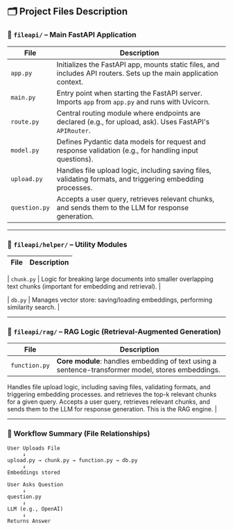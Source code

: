 ## 🗂️ Project Files Description

### 📁 `fileapi/` – Main FastAPI Application

| File | Description |
|------|-------------|
| `app.py` | Initializes the FastAPI app, mounts static files, and includes API routers. Sets up the main application context. |
| `main.py` | Entry point when starting the FastAPI server. Imports `app` from `app.py` and runs with Uvicorn. |
| `route.py` | Central routing module where endpoints are declared (e.g., for upload, ask). Uses FastAPI's `APIRouter`. |
| `model.py` | Defines Pydantic data models for request and response validation (e.g., for handling input questions). |
| `upload.py` | Handles file upload logic, including saving files, validating formats, and triggering embedding processes. |
| `question.py` | Accepts a user query, retrieves relevant chunks, and sends them to the LLM for response generation. |

---

### 📁 `fileapi/helper/` – Utility Modules

| File | Description |
|------|-------------|

| `chunk.py` | Logic for breaking large documents into smaller overlapping text chunks (important for embedding and retrieval). |

| `db.py` | Manages vector store: saving/loading embeddings, performing similarity search. |

---

### 📁 `fileapi/rag/` – RAG Logic (Retrieval-Augmented Generation)

| File | Description |
|------|-------------|
| `function.py` | **Core module**: handles embedding of text using a sentence-transformer model, stores embeddings. 
Handles file upload logic, including saving files, validating formats, and triggering embedding processes. and retrieves the top-k relevant chunks for a given query. 
Accepts a user query, retrieves relevant chunks, and sends them to the LLM for response generation. This is the RAG engine. |

---


### 🧠 Workflow Summary (File Relationships)

```text
User Uploads File
     ↓
upload.py → chunk.py → function.py → db.py
     ↓
Embeddings stored
     
User Asks Question
     ↓
question.py
     ↓
LLM (e.g., OpenAI)
     ↓
Returns Answer
